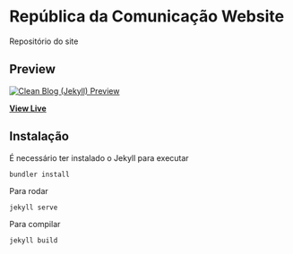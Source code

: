 # República da Comunicação Website

Repositório do site

## Preview

[![Clean Blog (Jekyll) Preview](img/screenshots.png)](https://republicadacomunicacao.com.br)

**[View Live](https://republicadacomunicacao.com.br)**

## Instalação
É necessário ter instalado o Jekyll para executar

```
bundler install
```

Para rodar

```
jekyll serve
```

Para compilar 

```
jekyll build
```


